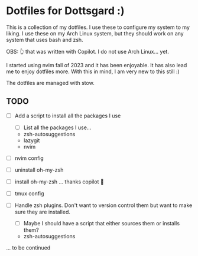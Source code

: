 # Dotfiles for Dottsgard :)

This is a collection of my dotfiles. I use these to configure my system to my liking. I use these on my Arch Linux system, but they should work on any system that uses bash and zsh.

OBS: 👆 that was written with Copilot. I do not use Arch Linux... yet.

I started using nvim fall of 2023 and it has been enjoyable. It has also lead me to enjoy dotfiles more. With this in mind,
I am very new to this still :)

The dotfiles are managed with stow.

## TODO

- [ ] Add a script to install all the packages I use
  - [ ] List all the packages I use...
  - zsh-autosuggestions
  - lazygit
  - nvim

- [ ] nvim config
- [ ] uninstall oh-my-zsh
- [ ] install oh-my-zsh ... thanks copilot 🤦
- [ ] tmux config

- [ ] Handle zsh plugins. Don't want to version control them but want to make sure they are installed.
  - [ ] Maybe I should have a script that either sources them or installs them?
  - zsh-autosuggestions

... to be continued
